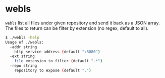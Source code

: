 # webls
`webls` list all files under given repository and send it back as a JSON array.
The files to return can be filter by extension (no regex, default to all).

```bash
$ ./webls -help
Usage of ./webls:
  -addr string
    http service address (default ":8080")
  -ext string
    file extension to filter (default ".*")
  -repo string
    repository to expose (default ".")
```
